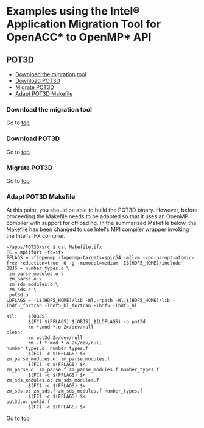 <a name="top"></a>

# Examples using the Intel&reg; Application Migration Tool for OpenACC* to OpenMP* API

## POT3D

+ [Download the migration tool](#download-the-migration-tool)
+ [Download POT3D](#download-pot3d)
+ [Migrate POT3D](#migrate-pot3d)
+ [Adapt POT3D Makefile](#adapt-pot3d-makefile)

### Download the migration tool

Go to [top](#top)

### Download POT3D

Go to [top](#top)

### Migrate POT3D

Go to [top](#top)

### Adapt POT3D Makefile

At this point, you should be able to build the POT3D binary. However, before proceeding the Makefile needs to be adapted so that it uses an OpenMP compiler with support for offloading. In the summarized Makefile below, the Makefile has been changed to use Intel's MPI compiler wrapper invoking the Intel's IFX compiler.

```
~/apps/POT3D/src $ cat Makefile.ifx
FC = mpiifort -fc=ifx
FFLAGS = -fiopenmp -fopenmp-targets=spir64 -mllvm -vpo-paropt-atomic-free-reduction=true -O -g -mcmodel=medium -I$(HDF5_HOME)/include
OBJS = number_types.o \
 zm_parse_modules.o \
 zm_parse.o \
 zm_sds_modules.o \
 zm_sds.o \
 pot3d.o
LDFLAGS = -L$(HDF5_HOME)/lib -Wl,-rpath -Wl,$(HDF5_HOME)/lib -lhdf5_fortran -lhdf5_hl_fortran -lhdf5 -lhdf5_hl

all:    $(OBJS)
        $(FC) $(FFLAGS) $(OBJS) $(LDFLAGS) -o pot3d
        rm *.mod *.o 2>/dev/null
clean:
        rm pot3d 2>/dev/null
        rm -f *.mod *.o 2>/dev/null
number_types.o: number_types.f
        $(FC) -c $(FFLAGS) $<
zm_parse_modules.o: zm_parse_modules.f
        $(FC) -c $(FFLAGS) $<
zm_parse.o: zm_parse.f zm_parse_modules.f number_types.f
        $(FC) -c $(FFLAGS) $<
zm_sds_modules.o: zm_sds_modules.f
        $(FC) -c $(FFLAGS) $<
zm_sds.o: zm_sds.f zm_sds_modules.f number_types.f
        $(FC) -c $(FFLAGS) $<
pot3d.o: pot3d.f
        $(FC) -c $(FFLAGS) $<
```

Go to [top](#top)

